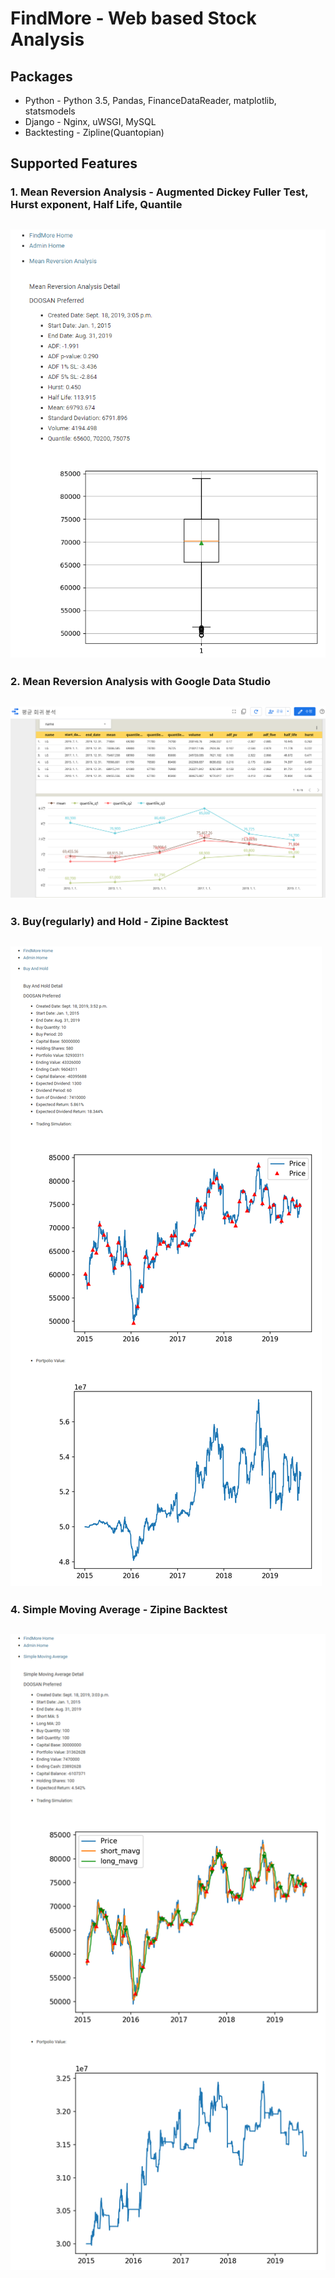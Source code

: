 # FindMore - Web based Stock Analysis

## Packages
* Python - Python 3.5, Pandas, FinanceDataReader, matplotlib, statsmodels
* Django - Nginx, uWSGI, MySQL
* Backtesting - Zipline(Quantopian)

## Supported Features
### 1. Mean Reversion Analysis - Augmented Dickey Fuller Test, Hurst exponent, Half Life, Quantile

![Mean Reversion Analysis](/mra/MRA.png)
------------------------------------------------

### 2. Mean Reversion Analysis with Google Data Studio

![Analysis with Google Data Studio](/mra/MRA_GOOGLE_DS.png)
------------------------------------------------

### 3. Buy(regularly) and Hold - Zipine Backtest

![Buy And Hold](/bah/BAH.png)
------------------------------------------------

### 4. Simple Moving Average - Zipine Backtest

![Simple Moving Average](/sma/SMA.png)
------------------------------------------------
